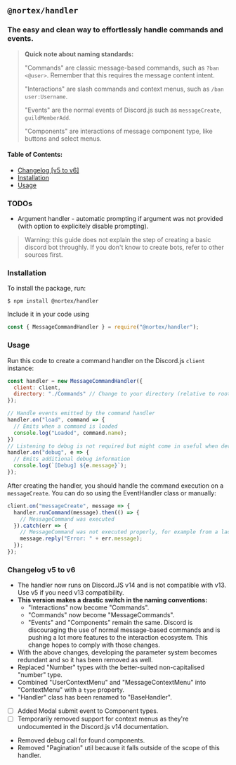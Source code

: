 ## `@nortex/handler`
### The easy and clean way to effortlessly handle commands and events.

> **Quick note about naming standards:**
>
> "Commands" are classic message-based commands, such as `?ban <@user>`.
> Remember that this requires the message content intent.
> 
> "Interactions" are slash commands and context menus, such as `/ban user:Username`.
> 
> "Events" are the normal events of Discord.js such as `messageCreate`, `guildMemberAdd`.
> 
> "Components" are interactions of message component type, like buttons and select menus.

#### Table of Contents:
- [Changelog [v5 to v6]](#changelog)
- [Installation](#installation)
- [Usage](#usage)

<a id="todos"></a>
### TODOs
- Argument handler - automatic prompting if argument was not provided (with option to explicitely disable prompting).

<a id="disclaimer"></a>
> Warning: this guide does not explain the step of creating a basic discord bot throughly. If you don't know to create bots, refer to other sources first.
<a id="installation"></a>
### Installation

To install the package, run:
```shell
$ npm install @nortex/handler
```

Include it in your code using
```js
const { MessageCommandHandler } = require("@nortex/handler");
```

<a id="usage"></a>
### Usage
Run this code to create a command handler on the Discord.js `client` instance:

```js
const handler = new MessageCommandHandler({
  client: client,
  directory: "./Commands" // Change to your directory (relative to root dir)
});

// Handle events emitted by the command handler
handler.on("load", command => {
  // Emits when a command is loaded
  console.log("Loaded", command.name);
})
// Listening to debug is not required but might come in useful when developing.
handler.on("debug", e => {
  // Emits additional debug information
  console.log(`[Debug] ${e.message}`);
});
```

After creating the handler, you should handle the command execution on a `messageCreate`. You can do so using the EventHandler class or manually:
```js
client.on("messageCreate", message => {
  handler.runCommand(message).then(() => {
    // MessageCommand was executed
  }).catch(err => {
    // MessageCommand was not executed properly, for example from a lack of permissions.
    message.reply("Error: " + err.message);
  });
});
```

<a id="changelog"></a>
### Changelog v5 to v6
- The handler now runs on Discord.JS v14 and is not compatible with v13. Use v5 if you need v13 compatibility.
- **This version makes a drastic switch in the naming conventions:**
  - "Interactions" now become "Commands".
  - "Commands" now become "MessageCommands".
  - "Events" and "Components" remain the same.
Discord is discouraging the use of normal message-based commands and is pushing a lot more features to the interaction ecosystem. This change hopes to comply with those changes.
- With the above changes, developing the parameter system becomes redundant and so it has been removed as well.
- Replaced "Number" types with the better-suited non-capitalised "number" type.
- Combined "UserContextMenu" and "MessageContextMenu" into "ContextMenu" with a `type` property.
- "Handler" class has been renamed to "BaseHandler".
- [ ] Added Modal submit event to Component types.
- [ ] Temporarily removed support for context menus as they're undocumented in the Discord.js v14 documentation.
- Removed debug call for found components.
- Removed "Pagination" util because it falls outside of the scope of this handler.
